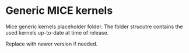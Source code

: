 # Generic MICE kernels  
Mice generic kernels placeholder folder. The folder strucutre contains the used kernels up-to-date at time of release.

Replace with newer version if needed.

